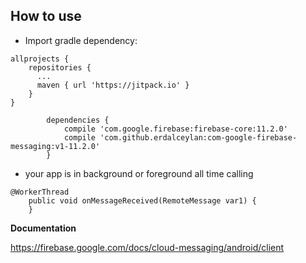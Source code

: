 
## How to use
- Import gradle dependency:
````
allprojects {
    repositories {
      ...
      maven { url 'https://jitpack.io' }
    }
}
````
````      
        dependencies {
            compile 'com.google.firebase:firebase-core:11.2.0'
            compile 'com.github.erdalceylan:com-google-firebase-messaging:v1-11.2.0'
        }

````

- your app is in background or foreground all time calling 

````
@WorkerThread
    public void onMessageReceived(RemoteMessage var1) {
    }
````

**Documentation**

https://firebase.google.com/docs/cloud-messaging/android/client